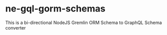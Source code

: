 # ne-gql-gorm-schemas
This is a bi-directional NodeJS Gremlin ORM Schema to GraphQL Schema converter

